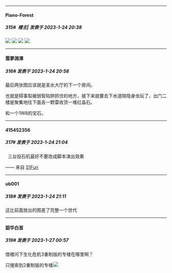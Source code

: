 

*****

####  Piano-Forest  
##### 315#         楼主| 发表于 2023-1-24 20:38

<img src="https://p.sda1.dev/9/5c2a0ebda7ff909d8777bcea354baf04/20230124_203211.jpg" referrerpolicy="no-referrer">
<img src="https://p.sda1.dev/9/e7ba4880149dece925ae5e5e3f28dbc3/20230124_203214.jpg" referrerpolicy="no-referrer">
<img src="https://p.sda1.dev/9/d5136cb531e5e39f238e074835be6af3/20230124_203215.jpg" referrerpolicy="no-referrer">
<img src="https://p.sda1.dev/9/4a66aa3d7e7d408271aa4e24bea4c443/20230124_203217.jpg" referrerpolicy="no-referrer">



*****

####  雲夢淵澤  
##### 316#       发表于 2023-1-24 20:58

最后两张图应该就是圣水大厅的下一个房间。

也就是碍事梨被弱智陷阱抓住的地方，接下来就要去下水道陪隐身虫玩了，出门二楼是聚集地往下面丢一颗雷收货一堆红晶石。

和一个1W8的宝石。



*****

####  415452356  
##### 317#       发表于 2023-1-24 21:04

  三台投石机最好不要改成脚本演出效果

—— 来自 [S1Fun](https://s1fun.koalcat.com)



*****

####  ub001  
##### 318#       发表于 2023-1-24 21:11

这比前面放出的图差了完整一个世代



*****

####  韶华白首  
##### 319#       发表于 2023-1-27 00:57

借楼问下生化危机3重制版的专楼在哪里啊？

只搜索到2重制版的专楼<img src="https://static.saraba1st.com/image/smiley/face2017/001.png" referrerpolicy="no-referrer">


